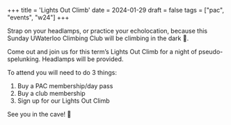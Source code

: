 +++
title = 'Lights Out Climb'
date = 2024-01-29
draft = false
tags = ["pac", "events", "w24"]
+++

Strap on your headlamps, or practice your echolocation, because this Sunday UWaterloo Climbing Club will be climbing in the dark 🦇. 

Come out and join us for this term’s Lights Out Climb for a night of pseudo-spelunking. Headlamps will be provided. 

To attend you will need to do 3 things:
1. Buy a PAC membership/day pass 
2. Buy a club membership 
3. Sign up for our Lights Out Climb

See you in the cave! 🔦
